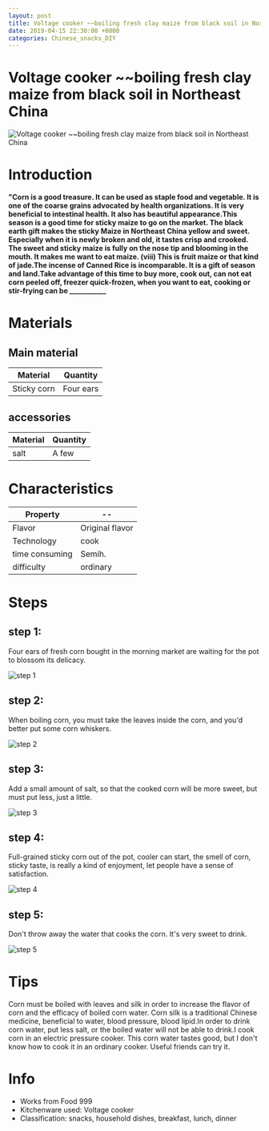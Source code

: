 ```yaml
---
layout: post
title: Voltage cooker ~~boiling fresh clay maize from black soil in Northeast China
date: 2019-04-15 22:30:00 +0800
categories: Chinese_snacks_DIY
---
```


# Voltage cooker ~~boiling fresh clay maize from black soil in Northeast China

![Voltage cooker ~~boiling fresh clay maize from black soil in Northeast China]({{site.baseurl}}/img/413203/413203.jpg)

# Introduction

**"Corn is a good treasure. It can be used as staple food and vegetable. It is one of the coarse grains advocated by health organizations. It is very beneficial to intestinal health. It also has beautiful appearance.This season is a good time for sticky maize to go on the market. The black earth gift makes the sticky Maize in Northeast China yellow and sweet. Especially when it is newly broken and old, it tastes crisp and crooked. The sweet and sticky maize is fully on the nose tip and blooming in the mouth. It makes me want to eat maize. (viii) This is fruit maize or that kind of jade.The incense of Canned Rice is incomparable. It is a gift of season and land.Take advantage of this time to buy more, cook out, can not eat corn peeled off, freezer quick-frozen, when you want to eat, cooking or stir-frying can be ___________**

# Materials


## Main material

Material|Quantity
--|--
Sticky corn|Four ears

## accessories

Material|Quantity
--|--
salt|A few

# Characteristics

Property|--
--|--
Flavor|Original flavor
Technology|cook
time consuming|Semih.
difficulty|ordinary

# Steps

## step 1:

Four ears of fresh corn bought in the morning market are waiting for the pot to blossom its delicacy.

![step 1]({{site.baseurl}}/img/413203/1.jpg)

## step 2:

When boiling corn, you must take the leaves inside the corn, and you'd better put some corn whiskers.

![step 2]({{site.baseurl}}/img/413203/2.jpg)

## step 3:

Add a small amount of salt, so that the cooked corn will be more sweet, but must put less, just a little.

![step 3]({{site.baseurl}}/img/413203/3.jpg)

## step 4:

Full-grained sticky corn out of the pot, cooler can start, the smell of corn, sticky taste, is really a kind of enjoyment, let people have a sense of satisfaction.

![step 4]({{site.baseurl}}/img/413203/4.jpg)

## step 5:

Don't throw away the water that cooks the corn. It's very sweet to drink.

![step 5]({{site.baseurl}}/img/413203/5.jpg)

# Tips

Corn must be boiled with leaves and silk in order to increase the flavor of corn and the efficacy of boiled corn water. Corn silk is a traditional Chinese medicine, beneficial to water, blood pressure, blood lipid.In order to drink corn water, put less salt, or the boiled water will not be able to drink.I cook corn in an electric pressure cooker. This corn water tastes good, but I don't know how to cook it in an ordinary cooker. Useful friends can try it.

# Info

- Works from Food 999
- Kitchenware used: Voltage cooker
- Classification: snacks, household dishes, breakfast, lunch, dinner
